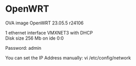 # OpenWRT  
OVA image OpenWRT 23.05.5 r24106

1 ethernet interface VMXNET3 with DHCP  
Disk size 256 Mb on ide 0:0  

Password: admin  

You can set the IP Address manually: vi /etc/config/network
